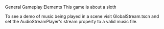 
General Gameplay Elements
This game is about a sloth

To see a demo of music being played in a scene visit GlobalStream.tscn and set the AudioStreamPlayer's stream property to a valid music file.
